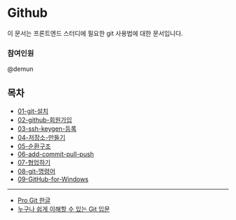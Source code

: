 # Github

이 문서는 프론트엔드 스터디에 필요한 git 사용법에 대한 문서입니다.


### 참여인원
@demun



## 목차
* [01-git-설치](docs/01-git-설치.md)
* [02-github-회원가입](docs/02-github-회원가입.md)
* [03-ssh-keygen-등록](docs/03-ssh-keygen-등록.md)
* [04-저장소-만들기](docs/04-저장소-만들기.md)
* [05-순환구조](docs/05-순환구조.md)
* [06-add-commit-pull-push](docs/06-add-commit-pull-push.md)
* [07-협업하기](docs/07-협업하기.md)
* [08-git-명령어](docs/08-git-명령어.md)
* [09-GitHub-for-Windows](docs/09-GitHub-for-Windows.md)

----

* [Pro Git 한글](http://git-scm.com/book/ko/v2)
* [누구나 쉽게 이해할 수 있는 Git 입문](http://backlogtool.com/git-guide/kr/)


